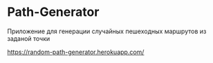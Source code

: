 # Path-Generator
Приложениe для генерации случайных пешеходных маршрутов из заданой точки 

https://random-path-generator.herokuapp.com/

